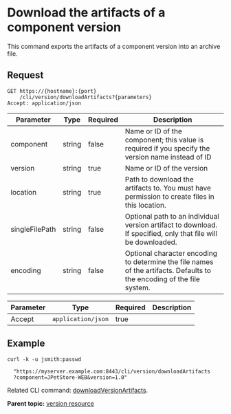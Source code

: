 # Download the artifacts of a component version

This command exports the artifacts of a component version into an archive file.

## Request

```
GET https://{hostname}:{port}
    /cli/version/downloadArtifacts?{parameters}
Accept: application/json

```

|Parameter|Type|Required|Description|
|---------|----|--------|-----------|
|component|string|false|Name or ID of the component; this value is required if you specify the version name instead of ID|
|version|string|true|Name or ID of the version|
|location|string|true|Path to download the artifacts to. You must have permission to create files in this location.|
|singleFilePath|string|false|Optional path to an individual version artifact to download. If specified, only that file will be downloaded.|
|encoding|string|false|Optional character encoding to determine the file names of the artifacts. Defaults to the encoding of the file system.|

|Parameter|Type|Required|Description|
|---------|----|--------|-----------|
|Accept|`application/json`|true| |

## Example

```
curl -k -u jsmith:passwd 
   
  "https://myserver.example.com:8443/cli/version/downloadArtifacts
  ?component=JPetStore-WEB&version=1.0"
```

Related CLI command: [downloadVersionArtifacts](udclient_downloadversionartifacts.md).

**Parent topic:** [version resource](../../com.udeploy.api.doc/topics/rest_cli_version.md)

